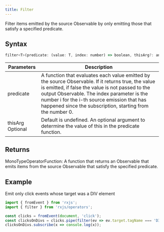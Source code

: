 ```yaml
---
title: Filter
---
```


Filter items emitted by the source Observable by only emitting those that satisfy a specified predicate.


## Syntax
```javascript
filter<T>(predicate: (value: T, index: number) => boolean, thisArg?: any): MonoTypeOperatorFunction<T>
```

| Parameters | Description |
| ---------- | ----------- |
| predicate | A function that evaluates each value emitted by the source Observable. If it returns true, the value is emitted, if false the value is not passed to the output Observable. The index parameter is the number i for the i-th source emission that has happened since the subscription, starting from the number 0.  |
| thisArg Optional | Default is undefined. An optional argument to determine the value of this in the predicate function. |


## Returns
MonoTypeOperatorFunction<T>: A function that returns an Observable that emits items from the source Observable that satisfy the specified predicate.


## Example

Emit only click events whose target was a DIV element
```javascript
import { fromEvent } from 'rxjs';
import { filter } from 'rxjs/operators';

const clicks = fromEvent(document, 'click');
const clicksOnDivs = clicks.pipe(filter(ev => ev.target.tagName === 'DIV'));
clicksOnDivs.subscribe(x => console.log(x));
```